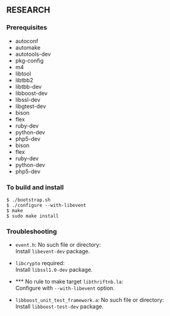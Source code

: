 ## RESEARCH

### Prerequisites
- autoconf
- automake
- autotools-dev
- pkg-config
- m4
- libtool
- libtbb2
- libtbb-dev
- libboost-dev 
- libssl-dev 
- libgtest-dev
- bison
- flex
- ruby-dev
- python-dev
- php5-dev
- bison
- flex
- ruby-dev
- python-dev
- php5-dev

### To build and install
```
$ ./bootstrap.sh
$ ./configure --with-libevent
$ make
$ sudo make install
```

### Troubleshooting
- `event.h`: No such file or directory:  
  Install `libevent-dev` package.
  
- `libcrypto` required:  
  Install `libssl1.0-dev` package.

- *** No rule to make target `libthriftnb.la`:  
  Configure with `--with-libevent` option.

- `libboost_unit_test_framework.a`: No such file or directory:  
  Install `libboost-test-dev` package.
